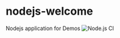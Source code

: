 # nodejs-welcome
Nodejs application for Demos 
![Node.js CI](https://github.com/debianmaster/nodejs-welcome/workflows/Node.js%20CI/badge.svg)
